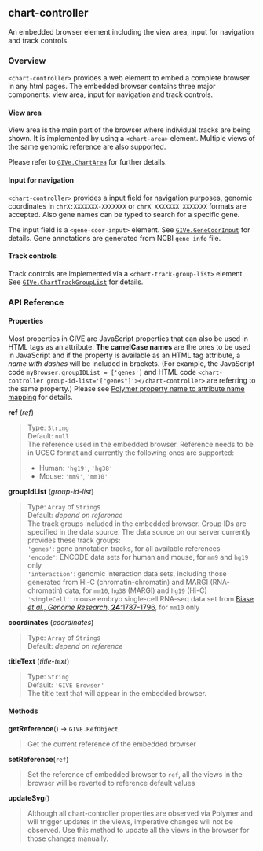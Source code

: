 ## chart-controller

An embedded browser element including the view area, input for navigation and track controls.

### Overview

`<chart-controller>` provides a web element to embed a complete browser in any html pages. The embedded browser contains three major components: view area, input for navigation and track controls.

#### View area

View area is the main part of the browser where individual tracks are being shown.
It is implemented by using a `<chart-area>` element.
Multiple views of the same genomic reference are also supported.

Please refer to [`GIVe.ChartArea`](../chart-area/) for further details.

#### Input for navigation

`<chart-controller>` provides a input field for navigation purposes, genomic
coordinates in `chrX:XXXXXXX-XXXXXXX` or `chrX XXXXXXX XXXXXXX` formats are
accepted. Also gene names can be typed to search for a specific gene.

The input field is a `<gene-coor-input>` element. See
[`GIVe.GeneCoorInput`](../gene-coor-input/) for
details. Gene annotations are generated from NCBI `gene_info` file.

#### Track controls

Track controls are implemented via a `<chart-track-group-list>` element. See
[`GIVe.ChartTrackGroupList`](../chart-track-list/) for details.

### API Reference

#### Properties

Most properties in GIVE are JavaScript properties that can also be used in HTML tags as an attribute. **The camelCase names** are the ones to be used in JavaScript and if the property is available as an HTML tag attribute, a *name with dashes* will be included in brackets. (For example, the JavaScript code `myBrowser.groupIDList = ['genes']` and HTML code `<chart-controller group-id-list='["genes"]'></chart-controller>` are referring to the same property.) Please see [Polymer property name to attribute name mapping](https://www.polymer-project.org/2.0/docs/devguide/properties#property-name-mapping) for details.

**ref** (*ref*)  
> Type: `String`  
> Default: `null`  
> The reference used in the embedded browser. Reference needs to be in UCSC format and currently the following ones are supported:  
> *   Human: `'hg19'`, `'hg38'`
> *   Mouse: `'mm9'`, `'mm10'`

**groupIdList** (*group-id-list*)  
> Type: `Array` of `String`s  
> Default: *depend on reference*  
> The track groups included in the embedded browser. Group IDs are specified in the data source. The data source on our server currently provides these track groups:  
> `'genes'`: gene annotation tracks, for all available references  
> `'encode'`: ENCODE data sets for human and mouse, for `mm9` and `hg19` only  
> `'interaction'`: genomic interaction data sets, including those generated from Hi-C (chromatin-chromatin) and MARGI (RNA-chromatin) data, for `mm10`, `hg38` (MARGI) and `hg19` (Hi-C)  
> `'singleCell'`: mouse embryo single-cell RNA-seq data set from [Biase *et al.*, *Genome Research*, **24**:1787-1796](http://genome.cshlp.org/content/24/11/1787.full), for `mm10` only

**coordinates** (*coordinates*)  
> Type: `Array` of `String`s  
> Default: *depend on reference*  
>

**titleText** (*title-text*)  
> Type: `String`  
> Default: `'GIVE Browser'`  
> The title text that will appear in the embedded browser.

#### Methods

**getReference**() -> `GIVE.RefObject`  
> Get the current reference of the embedded browser

**setReference**(`ref`)  
> Set the reference of embedded browser to `ref`, all the views in the browser will be reverted to reference default values

**updateSvg**()  
> Although all chart-controller properties are observed via Polymer and will trigger updates in the views, imperative changes will not be observed. Use this method to update all the views in the browser for those changes manually.
